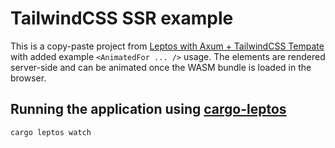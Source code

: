 # TailwindCSS SSR example

This is a copy-paste project from [Leptos with Axum + TailwindCSS Tempate](https://github.com/leptos-rs/leptos/tree/main/examples/tailwind_axum) with added example `<AnimatedFor ... />` usage. The elements are rendered server-side and can be animated once the WASM bundle is loaded in the browser.

## Running the application using [cargo-leptos](https://github.com/leptos-rs/cargo-leptos)

```bash
cargo leptos watch
```
